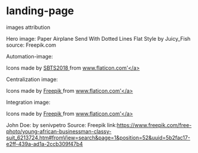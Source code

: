 # landing-page

images attribution

Hero image: Paper Airplane Send With Dotted Lines Flat Style by Juicy_Fish source: Freepik.com

Automation-image: <div> Icons made by <a href="https://www.flaticon.com/authors/sbts2018" title="SBTS2018"> SBTS2018 </a> from <a href="https://www.flaticon.com/" title="Flaticon">www.flaticon.com'</a></div>

Centralization image: <div> Icons made by <a href="https://www.freepik.com" title="Freepik"> Freepik </a> from <a href="https://www.flaticon.com/" title="Flaticon">www.flaticon.com'</a></div>


Integration image: <div> Icons made by <a href="https://www.freepik.com" title="Freepik"> Freepik </a> from <a href="https://www.flaticon.com/" title="Flaticon">www.flaticon.com'</a></div>

John Doe: by senivpetro Source: Freepik link:https://www.freepik.com/free-photo/young-african-businessman-classy-suit_6213724.htm#fromView=search&page=1&position=52&uuid=5b2fac17-e2ff-439a-ad1a-2ccb309f47b4